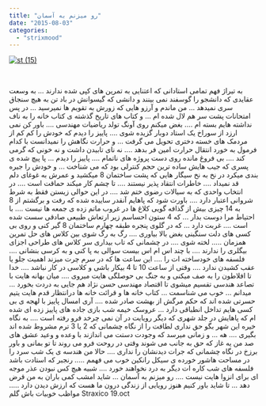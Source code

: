 ```yaml
---
title: "ﺭﻭ ﻣﯿﺰﻧﻢ ﺑﻪ ﺁﺳﻤﺎﻥ"
date: "2015-08-03"
categories: 
  - "strixmood"
---
```


[![st (15)](http://localhost/wp-content/uploads/2015/08/st-15.jpg)](http://localhost/wp-content/uploads/2015/08/st-15.jpg)

 

ﺑﻪ ﺗﯿﺮﺍﮊ ﻓﻬﻢ ﺗﻤﺎﻣﯽ ﺍﺳﺘﺎﺩﺍﻧﯽ ﮐﻪ ﺍﻋﺘﻨﺎﯾﯽ ﺑﻪ ﺗﻤﺮﯾﻦ ﻫﺎﯼ ﮐﭙﯽ ﺷﺪﻩ ﻧﺪﺍﺭﻧﺪ ... ﺑﻪ ﻭﺳﻌﺖ ﻋﻘﺎﯾﺪﯼ ﮐﻪ ﺩﺍﻧﺸﺠﻮ ﺭﺍ ﮔﻮﺳﻔﻨﺪ ﻧﻤﯽ ﺑﯿﻨﻨﺪ ﻭ ﺩﺍﻧﺸﯽ ﮐﻪ ﮔﯿﺴﻮﺍﻧﺶ ﺩﺭ ﺑﺎﺩ ﺗﻦ ﺑﻪ ﻫﯿﭻ ﺳﻨﺠﺎﻕ ﺳﺮﯼ ﻧﻤﯿﺪﻫﺪ ... ﻣﻦ ﻣﺎﻧﺪﻡ ﻭ ﺁﺭﺯﻭ ﻫﺎﯾﯽ ﮐﻪ ﺯﻭﺭﺵ ﺑﻪ ﺗﻘﻮﯾﻢ ﻫﺎ ﻧﻤﯿﺮﺳﯿﺪ ... ﺩﺭ ﭘﺲ ﺍﻣﺘﺤﺎﻧﺎﺕ ﭘﺸﺖ ﺳﺮ ﻫﻢ ﻻﻝ ﺷﺪﻩ ﺍﻡ ... ﻭ ﮐﺘﺎﺏ ﻫﺎﯼ ﺗﺎﺭﯾﺦ ﮔﺬﺷﺘﻪ ﯼ ﮐﺘﺎﺏ ﺧﺎﻧﻪ ﺭﺍ ﺑﻪ ﻧﺎﻑ ﻧﺪﺍﺷﺘﻪ ﻫﺎﯾﻢ ﺑﺴﺘﻪ ﺍﻡ .... ﺑﻐﺾ ﻣﯿﮑﻨﻢ ﺭﻭﯼ ﺁﻭﻧﮓ ﺗﻮﻟﺪ ﺭﯾﺎﺿﯿﺎﺕ ﻣﻬﻨﺪﺳﯽ .... ﺑﺎﻭﺭ ﮐﻦ ﻧﻤﯽ ﺍﺭﺯﺩ ﺍﺯ ﺳﻮﺭﺍﺥ ﯾﮏ ﺍﺳﺘﺎﺩ ﺩﻭﺑﺎﺭ ﮔﺰﯾﺪﻩ ﺷﻮﯼ .... ﭘﺎﯾﯿﺰ ﺭﺍ ﺩﯾﺪﻡ ﮐﻪ ﺧﻮﺩﺵ ﺭﺍ ﮐﻢ ﮐﻢ ﺍﺯ ﻣﺮﺩﻣﮏ ﻫﺎﯼ ﺧﺴﺘﻪ ﺩﺧﺘﺮﯼ ﺗﺤﻮﯾﻞ ﻣﯽ ﮔﺮﻓﺖ ... ﻭ ﺣﺮﺍﺭﺕ ﻧﮕﺎﻫﺶ ﺭﺍ ﻧﻤﯿﺪﺍﻧﺴﺖ ﺑﺎ ﮐﺪﺍﻡ ﻓﺮﻣﻮﻝ ﺑﻪ ﺧﻮﺭﺩ ﺍﻧﺘﻘﺎﻝ ﺣﺮﺍﺭﺕ ﺍﻣﯿﻦ ﻓﺮ ﺑﺪﻫﺪ .... ﻧﻪ ﻧﺎﯼ ﺗﺎﺑﯿﺪﻥ ﺩﺍﺷﺖ ﻭ ﻧﻪ ﺧﻮﻧﯽ ﮐﻪ ﮔﺮﻣﯽ ﮐﻨﺪ .... ﺑﯽ ﻓﺮﻭﻍ ﻣﺎﻧﺪﻩ ﺭﻭﯼ ﺩﺳﺖ ﭘﺮﻭﮊﻩ ﻫﺎﯼ ﻧﺎﺗﻤﺎﻡ .... ﭘﺎﯾﯿﺰ ﺭﺍ ﺩﯾﺪﻡ ... ﭘﺎ ﭘﯿﭻ ﺷﺪﻩ ﯼ ﭘﺴﺮﯼ ﮐﻪ ﺟﯿﺐ ﻫﺎﯾﺶ ﺳﺎﺩﻩ ﺗﺮﯾﻦ ﺣﺠﻢ ﮐﻨﺘﺮﻟﯽ ﺑﻮﺩ ﮐﻪ ﻣﯽ ﺷﻨﺎﺧﺖ ... ﻭ ﺧﻮﺩﺵ ﺭﺍ ﺟﯿﺮﻩ ﺑﻨﺪﯼ ﻣﯿﮑﺮﺩ ﺩﺭ ﻧﺦ ﺑﻪ ﻧﺦ ﺳﯿﮕﺎﺭ ﻫﺎﯾﯽ ﮐﻪ ﭘﺸﺖ ﺳﺎﺧﺘﻤﺎﻥ 8 ﻣﯿﮑﺸﯿﺪ ﻭ ﻋﻤﺮﺵ ﺑﻪ ﻏﻮﻏﺎﯼ ﺩﻟﻢ ﻗﺪ ﻧﻤﯿﺪﺍﺩ .... ﺧﺎﻃﺮﺍﺕ ﺍﻧﺘﻘﺎﺩ ﭘﺬﯾﺮ ﻧﯿﺴﺘﻨﺪ .... ﺗﺎ ﭼﺸﻢ ﮐﺎﺭ ﻣﯿﮑﻨﺪ ﺣﻤﺎﻗﺖ ﺍﺳﺖ .... ﺩﺭ ﺍﻧﺘﺨﺎﺏ ﻭﺍﺣﺪﯼ ﮐﻪ ﺑﻪ ﺳﯿﺎﻻﺕ ﺭﺿﻮﯼ ﺧﺘﻢ ﺷﺪ .... ﺩﺭ ﺍﯾﻦ ﺣﻮﺍﻟﯽ ﺯﯾﺴﺘﻦ ﻓﻘﻂ ﺑﻪ ﺷﺮﻁ ﺷﺮﻭﺍﻧﯽ ﺍﻋﺘﺒﺎﺭ ﺩﺍﺭﺩ .... ﺑﺎﻭﺭﺕ ﺷﻮﺩ ﮐﻪ ﭘﺎﻫﺎﯾﻢ ﺁﻧﻘﺪﺭ ﺳﺎﯾﯿﺪﻩ ﺷﺪﻩ ﮐﻪ ﺭﻓﺖ ﻭ ﺑﺮﮔﺸﺘﻢ ﺍﺯ 8 ﺑﻪ 14 ﭼﯿﺰﯼ ﺑﯿﺶ ﺍﺯ ﮔﺬﺍﻓﻪ ﮔﻮﯾﯽ ﮐﻼﻍ ﻫﺎ ﺩﺭ ﻏﺮﻭﺏ ﻣﺎﺗﻢ ﺯﺩﻩ ﯼ ﺟﻤﻌﻪ ﻫﺎ ﻧﯿﺴﺖ .... ﺑﺎ ﺍﺣﺘﯿﺎﻁ ﻣﺮﺍ ﺩﻭﺳﺖ ﺑﺪﺍﺭ ... ﮐﻪ 4 ﺳﺘﻮﻥ ﺍﺣﺴﺎﺳﻢ ﺯﯾﺮ ﺍﺭﺗﻌﺎﺵ ﻃﺒﯿﻌﯽ ﺻﺎﺩﻗﯽ ﺳﺴﺖ ﺷﺪﻩ ﺍﺳﺖ .... ﻏﺮﺑﺖ ﺩﺍﺭﺩ ... ﮐﻪ ﺩﺭ ﮔﻠﻮﯼ ﭘﻨﺠﺮﻩ ﻃﺒﻘﻪ ﭼﻬﺎﺭﻡ ﺳﺎﺧﺘﻤﺎﻥ 8 ﮔﯿﺮ ﮐﻨﯽ ﻭ ﺭﻭﯼ ﺑﯽ ﮐﺴﯽ ﻫﺎﯼ ﺩﻟﺖ ﺳﻨﮕﯿﻨﯽ ﺑﻐﺾ ﺑﺎﻻ ﺑﯿﺎﻭﺭﯼ .... ﺭﮒ ﺑﻪ ﺭﮒ ﺷﻮﯼ ﺑﯿﻦ ﮐﻼﺱ ﻫﺎﯼ ﺣﻞ ﺗﻤﺮﯾﻦ ﻫﻤﺰﻣﺎﻥ ..... ﻟﺨﺘﻪ ﺷﻮﯼ .... ﺩﺭ ﭼﺸﻤﺎﻧﯽ ﮐﻪ ﺗﺎﺏ ﺑﯿﺪﺍﺭﯼ ﺳﺮ ﮐﻼﺱ ﻫﺎﯼ ﻃﺮﺍﺣﯽ ﺍﺟﺰﺍﯼ ﺑﯿﮕﻠﺮﯼ ﺭﺍ ﻧﺪﺍﺭﻧﺪ .... ﺑﺎ ﭼﻨﺪ ﺍﺱ ﺍﻡ ﺍﺱ ﺑﯿﺴﺖ ﺳﻮﺍﻟﯽ ﺑﻪ ﭘﺎ ﮐﻨﯽ ﻭ ﺑﻪ ﮐﺮﺳﯽ ﺑﻨﺸﺎﻧﯽ .... ﻓﻠﺴﻔﻪ ﻫﺎﯼ ﺧﻮﺩﺳﺎﺧﺘﻪ ﺍﺕ ﺭﺍ .... ﺍﯾﻦ ﺳﺎﻋﺖ ﻫﺎ ﮐﻪ ﺩﺭ ﺳﺮﻡ ﭼﺮﺕ ﻣﯿﺰﻧﺪ ﺍﻫﻤﯿﺖ ﺟﻠﻮ ﯾﺎ ﻋﻘﺐ ﮐﺸﯿﺪﻥ ﻧﺪﺍﺭﺩ .... ﻭﻗﺘﯽ ﺍﺯ ﺳﺎﻋﺖ 10 ﺗﺎ 4 ﺑﯿﮑﺎﺭ ﺑﺎﺷﯽ ﻭ ﮐﻼﺳﯽ ﺩﺭ ﮐﺎﺭ ﻧﺒﺎﺷﺪ .... ﺧﺪﺍ ﺗﺎ ﺍﻓﻼﻃﻮﻥ ﺭﺍ ﺑﻪ ﺻﻒ ﻣﯿﮑﻨﯽ ﻭ ﺑﻪ ﺟﻨﮓ ﺑﯽ ﺣﻮﺻﻠﮕﯽ ﻫﺎﯾﺖ ﻣﯿﺮﻭﯼ .... ﻣﯿﺎﻥ ﺑﻬﺎﻧﻪ ﻫﺎﯾﺖ ﺑﺎ ﺗﺼﺎﻋﺪ ﻫﻨﺪﺳﯽ ﺗﻘﺴﯿﻢ ﻣﯿﺸﻮﯼ ﺗﺎ ﺍﻗﺘﺼﺎﺩ ﻣﻬﻨﺪﺳﯽ ﺣﺴﻦ ﻧﮋﺍﺩ ﻫﻢ ﺟﺎﯾﯽ ﺑﻪ ﺩﺭﺩﺕ ﺑﺨﻮﺭﺩ ... ﻣﯿﺪﺍﻧﻢ ... ﺧﻮﺏ ﻣﯽ ﺷﻨﺎﺳﻤﺖ ... ﮐﺘﺎﺏ ﺧﺎﻧﻪ ﻫﺎ ﻭ ﻗﺮﺍﺋﺖ ﺧﺎﻧﻪ ﻫﺎ ﺩﺭﺍﻧﺘﻈﺎﺭ ﻗﺪﻡ ﻫﺎﯾﺖ ﯾﺘﯿﻢ ﺣﺴﺮﺗﯽ ﺷﺪﻩ ﺍﻧﺪ ﮐﻪ ﺣﮑﻢ ﻣﺮﮔﺶ ﺍﺯ ﺑﻬﺸﺖ ﺻﺎﺩﺭ ﺷﺪﻩ .... ﺁﺭﯼ ﺍﻣﺴﺎﻝ ﭘﺎﯾﯿﺰ ﺑﺎ ﻟﻬﺠﻪ ﯼ ﺑﯽ ﮐﺴﯽ ﻫﺎﯾﻢ ﺗﺪﺍﺧﻞ ﺍﻧﻄﺒﺎﻗﯽ ﺩﺍﺭﺩ ... ﻋﺮﻭﺳﮏ ﺧﯿﻤﻪ ﺷﺐ ﺑﺎﺯﯼ ﺟﺎﺩﻩ ﻫﺎﯼ ﭘﺎﯾﯿﺰ ﺯﺩﻩ ﺍﯼ ﺷﺪﻩ ﺍﻡ ﮐﻪ ﭘﺎﻫﺎﯾﺶ ﺩﺭ ﺟﻠﺪ ﺷﻬﺮﯼ ﮐﻪ ﺩﯾﮕﺮ ﺭﻭﯾﺎﯾﺖ ﺩﺭ ﺁﻥ ﻧﻤﯽ ﭼﺮﺧﺪ ﻓﺮﻭ ﺭﻓﺘﻪ ﺍﺳﺖ .... ﺑﻪ ﻧﮕﺎﻩ ﺧﯿﺮﻩ ﺍﯾﻦ ﺷﻬﺮ ﺑﮕﻮ ﺣﻖ ﻧﺪﺍﺭﯼ ﻟﻄﺎﻓﺖ ﺭﺍ ﺍﺯ ﻧﮕﺎﻩ ﭼﺸﻤﺎﻧﯽ ﮐﻪ 2 ﯾﺎ 3 ﺗﺮﻡ ﻣﺸﺮﻭﻁ ﺷﺪﻩ ﺍﻧﺪ ﺑﮕﯿﺮﯼ .... ﻫﻪ ... ﻭ ﺯﻣﺎﻧﯽ ﻣﯿﺮﺳﺪ ﮐﻪ ﻭﺟﻮﺩﺕ ﺩﺳﺘﺖ ﻣﯽ ﺍﻧﺪﺍﺯﻧﺪ ﺑﺎ ﻭﻋﺪﻩ ﻭ ﻭﻋﯿﺪ ﻋﺸﻖ ﻫﺎﯼ ﺻﺪ ﻣﻦ ﯾﻪ ﻏﺎﺯ ﮐﻪ ﺣﻖ ﺑﻪ ﺟﺎﻧﺐ ﻣﯽ ﺷﻮﻧﺪ ﻭﻗﺘﯽ ﺩﺭ ﺭﻭﺣﺖ ﻓﺮﻭ ﻣﯽ ﺭﻭﻧﺪ ﺗﺎ ﺗﻮ ﺑﻤﺎﻧﯽ ﻭ ﺑﺎﻭﺭ ﺑﺮﺯﺥ ﺩﺭ ﻧﮕﺎﻩ ﭼﺸﻤﺎﻧﯽ ﮐﻪ ﺟﺮﺍﺕ ﺩﯾﺪﻧﺸﺎﻥ ﺭﺍ ﻧﺪﺍﺭﯼ .... ﺣﺎﻻ ﻣﻦ ﻫﻨﺪﺳﻪ ﯼ ﯾﮏ ﺷﺐ ﺳﺮﺩ ﺭﺍ ﺩﺭ ﻣﺴﺎﺣﺖ ﻫﺎﺷﻮﺭ ﺧﻮﺭﺩﻩ ﯼ ﺳﯿﮑﻞ ﺭﺍﻧﮑﯿﻦ ﺧﻮﺏ ﻣﯽ ﻓﻬﻤﻢ ..... ﺭﻧﺠﺒﺮ ﮐﻪ ﺍﺳﺘﺎﺩﺕ ﺑﺎﺷﺪ ﻓﻠﺴﻔﻪ ﻫﺎﯼ ﺷﺐ ﮐﺎﺭﻩ ﺍﺕ ﺩﯾﮕﺮ ﺑﻪ ﺩﺭﺩ ﻧﺨﻮﺍﻫﻨﺪ ﺧﻮﺭﺩ .... ﺷﺒﯿﻪ ﻫﯿﭻ ﮐﺲ ﻧﺒﻮﺩﻥ ﻋﺬﺭ ﻣﻮﺟﻪ ﺍﯼ ﺑﺮﺍﯼ ﺍﻧﺰﻭﺍ ﻫﺎﯾﺖ ﻧﯿﺴﺖ .... ﺭﻭ ﻣﯿﺰﻧﻢ ﺑﻪ ﺁﺳﻤﺎﻥ ... ﺷﺎﯾﺪ ﺍﻣﺸﺐ ﮐﻤﯽ ﺑﺎﺭﺍﻥ ﺑﻪ ﻣﻦ ﻗﺮﺽ ﺩﻫﺪ ... ﺗﺎ ﺷﺎﯾﺪ ﺑﺎﻭﺭ ﮐﻨﯿﻢ ﻫﻨﻮﺯ ﺭﻭﯾﺎﯾﯽ ﺍﺯ ﺯﻧﺪﮔﯽ ﺩﺭﻭﻥ ﻣﺎ ﻫﺴﺖ ﮐﻪ ﺍﺭﺯﺵ ﺩﯾﺪﻥ ﺩﺍﺭﺩ ..... ﻣﻮﺍﻇﺐ ﺧﻮﺑﯿﺎﺕ ﺑﺎﺵ ﮔﻠﻢ Straxico 19.oct
